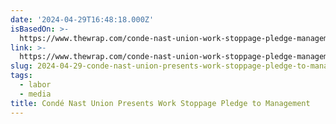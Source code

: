 ```yaml
---
date: '2024-04-29T16:48:18.000Z'
isBasedOn: >-
  https://www.thewrap.com/conde-nast-union-work-stoppage-pledge-management-bargaining/
link: >-
  https://www.thewrap.com/conde-nast-union-work-stoppage-pledge-management-bargaining/
slug: 2024-04-29-conde-nast-union-presents-work-stoppage-pledge-to-management
tags:
  - labor
  - media
title: Condé Nast Union Presents Work Stoppage Pledge to Management
---
```


